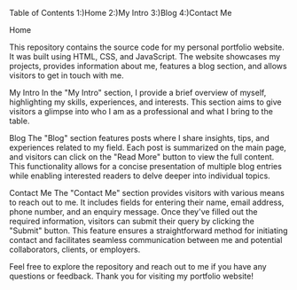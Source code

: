 Table of Contents
1:)Home
2:)My Intro
3:)Blog
4:)Contact Me

Home <a name="/"></a>

This repository contains the source code for my personal portfolio website. It was built using HTML, CSS, and JavaScript. The website showcases my projects, provides information about me, features a blog section, and allows visitors to get in touch with me.

My Intro <a name="my-intro"></a>
In the "My Intro" section, I provide a brief overview of myself, highlighting my skills, experiences, and interests. This section aims to give visitors a glimpse into who I am as a professional and what I bring to the table.

Blog <a name="blog"></a>
The "Blog" section features posts where I share insights, tips, and experiences related to my field. Each post is summarized on the main page, and visitors can click on the "Read More" button to view the full content. This functionality allows for a concise presentation of multiple blog entries while enabling interested readers to delve deeper into individual topics.

Contact Me <a name="contact-me"></a>
The "Contact Me" section provides visitors with various means to reach out to me. It includes fields for entering their name, email address, phone number, and an enquiry message. Once they've filled out the required information, visitors can submit their query by clicking the "Submit" button. This feature ensures a straightforward method for initiating contact and facilitates seamless communication between me and potential collaborators, clients, or employers.

Feel free to explore the repository and reach out to me if you have any questions or feedback. Thank you for visiting my portfolio website!
